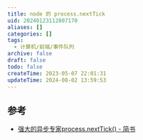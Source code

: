 ```yaml
---
title: node 的 process.nextTick
uid: 20240123112807170
aliases: []
categories: []
tags:
  - 计算机/前端/事件队列
archive: false
draft: false
todo: false
createTime: 2023-05-07 22:01:31
updateTime: 2024-08-02 13:59:53
---
```


## 参考

- [强大的异步专家process.nextTick() - 简书](https://www.jianshu.com/p/5328c72279ff)
